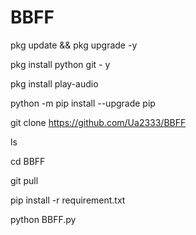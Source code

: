 # BBFF
pkg update && pkg upgrade -y

pkg install python git - y

pkg install play-audio

python -m pip install --upgrade pip



git clone https://github.com/Ua2333/BBFF

ls

cd BBFF

git pull

pip install -r requirement.txt

python BBFF.py

